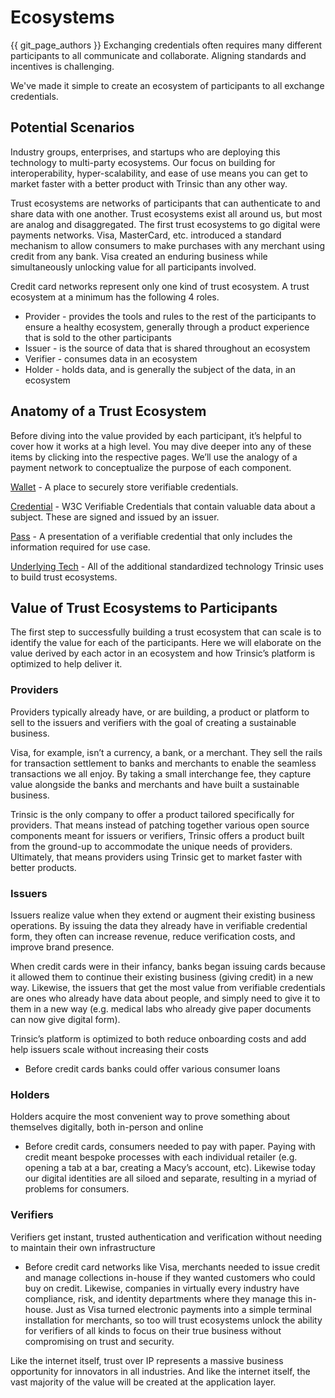 # Ecosystems
{{ git_page_authors }}
Exchanging credentials often requires many different participants to all communicate and collaborate. Aligning standards and incentives is challenging. 

We've made it simple to create an ecosystem of participants to all exchange credentials. 

## Potential Scenarios

Industry groups, enterprises, and startups who are deploying this technology to multi-party ecosystems. Our focus on building for interoperability, hyper-scalability, and ease of use means you can get to market faster with a better product with Trinsic than any other way. 

Trust ecosystems are networks of participants that can authenticate to and share data with one another. Trust ecosystems exist all around us, but most are analog and disaggregated. The first trust ecosystems to go digital were payments networks. Visa, MasterCard, etc. introduced a standard mechanism to allow consumers to make purchases with any merchant using credit from any bank. Visa created an enduring business while simultaneously unlocking value for all participants involved.

Credit card networks represent only one kind of trust ecosystem. A trust ecosystem at a minimum has the following 4 roles.

- Provider - provides the tools and rules to the rest of the participants to ensure a healthy ecosystem, generally through a product experience that is sold to the other participants
- Issuer - is the source of data that is shared throughout an ecosystem
- Verifier - consumes data in an ecosystem
- Holder - holds data, and is generally the subject of the data, in an ecosystem

## Anatomy of a Trust Ecosystem

Before diving into the value provided by each participant, it’s helpful to cover how it works at a high level. You may dive deeper into any of these items by clicking into the respective pages. We’ll use the analogy of a payment network to conceptualize the purpose of each component.

[Wallet](./wallets.md) - A place to securely store verifiable credentials.

[Credential](./credentials.md) - W3C Verifiable Credentials that contain valuable data about a subject. These are signed and issued by an issuer.

[Pass](./passes.md) - A presentation of a verifiable credential that only includes the information required for use case.

[Underlying Tech](./tech.md) - All of the additional standardized technology Trinsic uses to build trust ecosystems.

## Value of Trust Ecosystems to Participants

The first step to successfully building a trust ecosystem that can scale is to identify the value for each of the participants. Here we will elaborate on the value derived by each actor in an ecosystem and how Trinsic’s platform is optimized to help deliver it.

### Providers

Providers typically already have, or are building, a product or platform to sell to the issuers and verifiers with the goal of creating a sustainable business. 

Visa, for example, isn’t a currency, a bank, or a merchant. They sell the rails for transaction settlement to banks and merchants to enable the seamless transactions we all enjoy. By taking a small interchange fee, they capture value alongside the banks and merchants and have built a sustainable business.

Trinsic is the only company to offer a product tailored specifically for providers. That means instead of patching together various open source components meant for issuers or verifiers, Trinsic offers a product built from the ground-up to accommodate the unique needs of providers. Ultimately, that means providers using Trinsic get to market faster with better products.

### Issuers

Issuers realize value when they extend or augment their existing business operations. By issuing the data they already have in verifiable credential form, they often can increase revenue, reduce verification costs, and improve brand presence. 

When credit cards were in their infancy, banks began issuing cards because it allowed them to continue their existing business (giving credit) in a new way. Likewise, the issuers that get the most value from verifiable credentials are ones who already have data about people, and simply need to give it to them in a new way (e.g. medical labs who already give paper documents can now give digital form).

Trinsic’s platform is optimized to both reduce onboarding costs and add help issuers scale without increasing their costs

- Before credit cards banks could offer various consumer loans

### Holders
Holders acquire the most convenient way to prove something about themselves digitally, both in-person and online

- Before credit cards, consumers needed to pay with paper. Paying with credit meant bespoke processes with each individual retailer (e.g. opening a tab at a bar, creating a Macy’s account, etc). Likewise today our digital identities are all siloed and separate, resulting in a myriad of problems for consumers.

### Verifiers
Verifiers get instant, trusted authentication and verification without needing to maintain their own infrastructure

- Before credit card networks like Visa, merchants needed to issue credit and manage collections in-house if they wanted customers who could buy on credit. Likewise, companies in virtually every industry have compliance, risk, and identity departments where they manage this in-house. Just as Visa turned electronic payments into a simple terminal installation for merchants, so too will trust ecosystems unlock the ability for verifiers of all kinds to focus on their true business without compromising on trust and security.

Like the internet itself, trust over IP represents a massive business opportunity for innovators in all industries. And like the internet itself, the vast majority of the value will be created at the application layer.